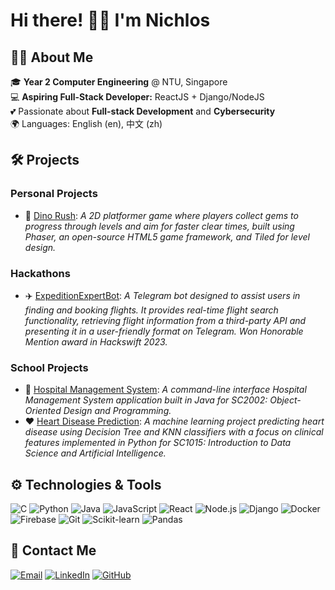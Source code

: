 # Hi there! 👋🏻 I'm Nichlos

## 👨‍🎓 About Me

🎓 **Year 2 Computer Engineering** @ NTU, Singapore  
💻 **Aspiring Full-Stack Developer:** ReactJS + Django/NodeJS  
💕 Passionate about **Full-stack Development** and **Cybersecurity**  
🌍 Languages: English (en), 中文 (zh)


## 🛠️ Projects

### Personal Projects
- 🦖 [Dino Rush](https://github.com/TAN-AIK-CHONG/Dino-Rush-Game): _A 2D platformer game where players collect gems to progress through levels and aim for faster clear times, built using Phaser, an open-source HTML5 game framework, and Tiled for level design._

### Hackathons
- ✈️ [ExpeditionExpertBot](https://github.com/TAN-AIK-CHONG/Travel-Planner-Bot): _A Telegram bot designed to assist users in finding and booking flights. It provides real-time flight search functionality, retrieving flight information from a third-party API and presenting it in a user-friendly format on Telegram. Won Honorable Mention award in Hackswift 2023._

### School Projects
- 🏥 [Hospital Management System](Hospital-Management-System-HMS): _A command-line interface Hospital Management System application built in Java for SC2002: Object-Oriented Design and Programming._
- ❤️ [Heart Disease Prediction](https://github.com/niclee1803/Heart-Disease-Prediction-ML): _A machine learning project predicting heart disease using Decision Tree and KNN classifiers with a focus on clinical features implemented in Python for SC1015: Introduction to Data Science and Artificial Intelligence._



## ⚙️ Technologies & Tools

![C](https://img.shields.io/badge/-C-A8B9CC?style=flat&logo=c&logoColor=white)
![Python](https://img.shields.io/badge/-Python-3776AB?style=flat&logo=python&logoColor=white)
![Java](https://img.shields.io/badge/-Java-007396?style=flat&logo=oracle&logoColor=white)
![JavaScript](https://img.shields.io/badge/-JavaScript-F7DF1E?style=flat&logo=javascript&logoColor=black)
![React](https://img.shields.io/badge/-React-61DAFB?style=flat&logo=react&logoColor=black)
![Node.js](https://img.shields.io/badge/-Node.js-339933?style=flat&logo=node.js&logoColor=white)
![Django](https://img.shields.io/badge/-Django-092E20?style=flat&logo=django&logoColor=white)
![Docker](https://img.shields.io/badge/-Docker-2496ED?style=flat&logo=docker&logoColor=white)
![Firebase](https://img.shields.io/badge/-Firebase-FFCA28?style=flat&logo=firebase&logoColor=black)
![Git](https://img.shields.io/badge/-Git-F05032?style=flat&logo=git&logoColor=white)
![Scikit-learn](https://img.shields.io/badge/-Scikit%20Learn-F7931E?style=flat&logo=scikit-learn&logoColor=white)
![Pandas](https://img.shields.io/badge/-Pandas-150458?style=flat&logo=pandas&logoColor=white)

## 📩 Contact Me

[![Email](https://img.shields.io/badge/-Email-D14836?style=flat&logo=gmail&logoColor=white)](mailto:niclee1803@outlook.com)
[![LinkedIn](https://img.shields.io/badge/-LinkedIn-0077B5?style=flat&logo=linkedin&logoColor=white)](https://www.linkedin.com/in/nichloslee)
[![GitHub](https://img.shields.io/badge/-GitHub-181717?style=flat&logo=github&logoColor=white)](https://github.com/niclee1803)

